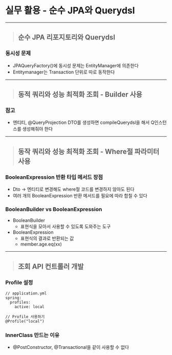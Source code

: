 
# 실무 활용 - 순수 JPA와 Querydsl

-----------------------------------------------------------------------------------------------------------------------------------

> ## 순수 JPA 리포지토리와 Querydsl

### 동시성 문제
- JPAQueryFactory()에 동시성 문제는 EntityManager에 의존한다
- Entitymanager는 Transaction 단위로 따로 동작한다

-----------------------------------------------------------------------------------------------------------------------------------

> ## 동적 쿼리와 성능 최적화 조회 - Builder 사용

### 참고
- 엔티티, @QueryProjection DTO를 생성하면 compileQuerydsl을 해서 Q인스턴스를 생성해줘야 한다

-----------------------------------------------------------------------------------------------------------------------------------

> ## 동작 쿼리와 성능 최적화 조회 - Where절 파라미터 사용

### BooleanExpression 반환 타입 메서드 장점
- Dto -> 엔티티로 변경해도 where절 코드를 변경하지 않아도 된다
- 여러 개의 BooleanExpression 반환 메서드를 필요에 따라 합칠 수 있다


### BooleanBuilder vs BooleanExpression
- BooleanBuilder
  - 표현식을 모아서 사용할 수 있도록 도와주는 도구
- BooleanExpression
  - 표현식의 결과로 반환되는 값
  - member.age.eq(xx)

-----------------------------------------------------------------------------------------------------------------------------------

> ## 조회 API 컨트롤러 개발

### Profile 설정
    // application.yml
    spring:
      profiles:
        active: local

    // Profile 사용하기
    @Profile("local")


### InnerClass 만드는 이유
- @PostConstructor, @Transactional을 같이 사용할 수 없다






